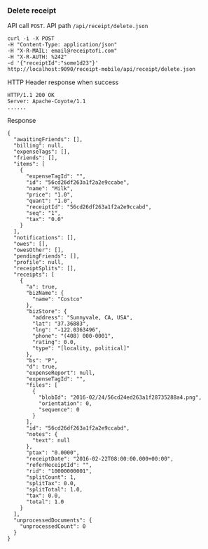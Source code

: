 ### Delete receipt

API call <code>POST</code>. API path <code>/api/receipt/delete.json</code>

    curl -i -X POST
    -H "Content-Type: application/json"
    -H "X-R-MAIL: email@receiptofi.com"
    -H "X-R-AUTH: %242"
    -d '{"receiptId":"some1d23"}'
    http://localhost:9090/receipt-mobile/api/receipt/delete.json
    
    
HTTP Header response when success

    HTTP/1.1 200 OK
    Server: Apache-Coyote/1.1
    ......
        
Response         
    
    {
      "awaitingFriends": [],
      "billing": null,
      "expenseTags": [],
      "friends": [],
      "items": [
        {
          "expenseTagId": "",
          "id": "56cd26df263a1f2a2e9ccabe",
          "name": "Milk",
          "price": "1.0",
          "quant": "1.0",
          "receiptId": "56cd26df263a1f2a2e9ccabd",
          "seq": "1",
          "tax": "0.0"
        }
      ],
      "notifications": [],
      "owes": [],
      "owesOther": [],
      "pendingFriends": [],
      "profile": null,
      "receiptSplits": [],
      "receipts": [
        {
          "a": true,
          "bizName": {
            "name": "Costco"
          },
          "bizStore": {
            "address": "Sunnyvale, CA, USA",
            "lat": "37.36883",
            "lng": "-122.0363496",
            "phone": "(408) 000-0001",
            "rating": 0.0,
            "type": "[locality, political]"
          },
          "bs": "P",
          "d": true,
          "expenseReport": null,
          "expenseTagId": "",
          "files": [
            {
              "blobId": "2016-02/24/56cd24ed263a1f28735288a4.png",
              "orientation": 0,
              "sequence": 0
            }
          ],
          "id": "56cd26df263a1f2a2e9ccabd",
          "notes": {
            "text": null
          },
          "ptax": "0.0000",
          "receiptDate": "2016-02-22T08:00:00.000+00:00",
          "referReceiptId": "",
          "rid": "10000000001",
          "splitCount": 1,
          "splitTax": 0.0,
          "splitTotal": 1.0,
          "tax": 0.0,
          "total": 1.0
        }
      ],
      "unprocessedDocuments": {
        "unprocessedCount": 0
      }
    }